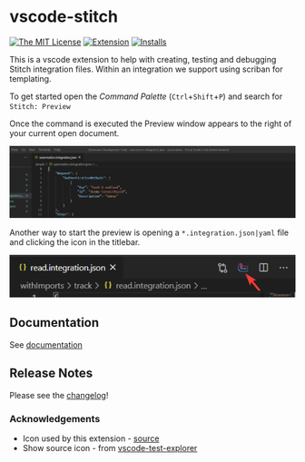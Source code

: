 # vscode-stitch


[![The MIT License](https://flat.badgen.net/badge/license/MIT/orange)](http://opensource.org/licenses/MIT)
[![Extension](https://flat.badgen.net/vs-marketplace/v/shipitsmarter.vscode-stitch)](https://marketplace.visualstudio.com/items?itemName=shipitsmarter.vscode-stitch)
[![Installs](https://flat.badgen.net/vs-marketplace/i/shipitsmarter.vscode-stitch)](https://marketplace.visualstudio.com/items?itemName=shipitsmarter.vscode-stitch)


This is a vscode extension to help with creating, testing and debugging Stitch integration files. Within an integration we support using scriban for templating.

To get started open the *Command Palette* (`Ctrl`+`Shift`+`P`) and search for `Stitch: Preview`

Once the command is executed the Preview window appears to the right of your current open document.

![Command Start](docs/screenshots/command-start-preview.gif)

Another way to start the preview is opening a `*.integration.json|yaml` file and clicking the icon in the titlebar.

![Title bar icon](docs/screenshots/title-bar-icon.png)

## Documentation

See [documentation](docs/readme.md)

## Release Notes

Please see the [changelog](CHANGELOG.md)!

### Acknowledgements

* Icon used by this extension - [source](https://www.flaticon.com/free-icon/stitching_3460012?term=stitch&page=2&position=70&page=2&position=70&related_id=3460012&origin=search)
* Show source icon - from [vscode-test-explorer](https://github.com/hbenl/vscode-test-explorer)
